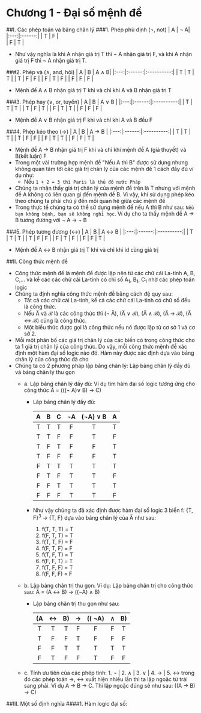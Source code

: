 Chương 1 - Đại số mệnh đề
===============================
##I. Các phép toán và bảng chân lý
###1. Phép phủ định (&not;, not)
 | A   | &not; A|
 |:---:|:------:|
 |  T  |    F   |   
 |  F  |    T   |

- Như vậy nghĩa là khi A nhận giá trị T thì &not; A nhận giá trị F, và khi A nhận giá trị F thì &not; A nhận giá trị T.

###2. Phép và (&and;, and, hội)
 | A   |  B     |   A &and; B|
 |:---:|:------:|:----------:|
 |  T  |    T   |       T    |
 |  T  |    F   |       F    |
 |  F  |    T   |       F    |
 |  F  |    F   |       F    |
 
 - Mệnh đề A &and; B nhận giá trị T khi và chỉ khi A và B nhận giá trị T
 
 ###3. Phép hay (&or;, or, tuyển)
  | A   |  B     |   A &or; B |
  |:---:|:------:|:----------:|
  |  T  |    T   |       T    |
  |  T  |    F   |       T    |
  |  F  |    T   |       T    |
  |  F  |    F   |       F    |
  
  - Mệnh đề A &or; B nhận giá trị F khi và chỉ khi A và B đều F
  
  ###4. Phép kéo theo (&rarr;)
  | A   |  B     | A &rarr; B |
  |:---:|:------:|:----------:|
  |  T  |    T   |       T    |
  |  T  |    F   |       F    |
  |  F  |    T   |       T    |
  |  F  |    F   |       T    |  
  
  - Mệnh đề A &rarr; B nhận giá trị F khi và chỉ khi mệnh đề A (giả thuyết) và B(kết luận)  F
  - Trong một vài trường hợp mệnh đề "Nếu A thì B" được sử dụng nhưng không quan tâm tới các giá trị chân lý của các mệnh đề 1 cách đầy đủ ví dụ như:
    + Nếu `1 + 2 = 3 thì Paris là thủ đô nước Pháp` 
  - Chúng ta nhận thấy giá trị chân lý của mệnh đề trên là T nhưng với mệnh đề A không có liên quan gì đến mệnh đề B. Vì vậy, khi sử dụng phép kéo theo
    chúng ta phải chú ý đến mối quan hệ giữa các mệnh đề
  - Trong thực tế chúng ta có thể sử dụng mệnh đề nếu A thì B như sau: `Nếu bạn không bệnh, bạn sẽ không nghỉ học`. Ví dụ cho ta thấy mệnh đề
  A &rarr; B tương đương với &not; A &rarr; &not; B
  
  ###5. Phép tương đương (&harr;)
  | A   |  B     | A &harr; B |
  |:---:|:------:|:----------:|
  |  T  |    T   |       T    |
  |  T  |    F   |       F    |
  |  F  |    T   |       F    |
  |  F  |    F   |       T    |  
  
  - Mệnh đề A &harr; B nhận giá trị T khi và chỉ khi id cùng giá trị
    
##II. Công thức mệnh đề
  - Công thức mệnh đề là mệnh đề được lập nên từ các chữ cái La-tinh A, B, C,... và kể các các chữ cái La-tinh có chỉ số A<sub>1</sub>, B<sub>1</sub>, C<sub>1</sub> nhờ các phép toán logic
  - Chúng ta định nghĩa công thức mệnh đề bằng cách đệ quy sau:
    + Tất cả các chữ cái La-tinh, kể cả các chữ cái La-tinh có chữ số đều là công thức.
    + Nếu &Auml; và &bernou; là các công thức thì (&not; &Auml;), (&Auml; &or; &bernou;), (&Auml; &and; &bernou;), (&Auml; &rarr; &bernou;), (&Auml; &harr; &bernou;) cũng là công thức.
    + Một biểu thức được gọi là công thức nếu nó được lập từ cơ sở 1 và cơ sở 2.
  - Mỗi một phân bố các giá trị chân lý của các biến có trong công thức cho ta 1 giá trị chân lý của công thức. Do vậy, mỗi công thức mệnh đề xác định một hàm đại số logic nào đó.
  Hàm này được xác định dựa vào bảng chân lý của công thức đã cho
  - Chúng ta có 2 phương pháp lập bảng chân lý: Lập bảng chân lý đầy đủ và bảng chân lý thu gọn
      + a. Lập bảng chân lý đầy đủ: Ví dụ tìm hàm đại số logic tương ứng cho công thức &Auml; = (((&not; A)&or; B) &rarr; C)
          *  Lâp bảng chân lý đầy đủ:
          
                |   A   |   B   |   C   |    ¬A     |   (¬A) ∨ B    |    A      |
                |:-----:|:-----:|:-----:|:---------:|:-------------:|:---------:|
                |T      |T      |T      |   F       |       T       |      T    |
                |T      |T      |F      |   F       |        T      |      F    |
                |T      |F      |T      | F         | F             |       T   |
                |T      |F      |F      | F         | F             | T         |
                |F      |   T   |T      | T         | T             |    T      |
                |F      |T      |F      |T          |T              |F          |
                |F      |F      |T      |T          | T             | T         |
                |F      |F      |F      |T          |T              |   F       |
          
          * Như vậy chúng ta đã xác định được hàm đại số logic 3 biến f: {T, F}<sup>3</sup> &rarr; {T, F} dựa vào bảng chân lý của &Auml; như sau:
               1. f(T, T, T) = T 
               2. f(F, T, T) = T
               3. f(T, T, F) = F 
               4. f(F, T, F) = F
               5. f(T, F, T) = T 
               6. f(F, F, T) = T
               7. f(T, F, F) = T 
               8. f(F, F, F) = F
               
      + b. Lập bảng chân trị thu gọn: Ví dụ: Lập bảng chân trị cho công thức sau: &Auml; = (A ↔ B) → ((¬A) ∧ B)
          * Lập bảng chân trị thu gọn như sau:
          
              |   (A  |   &harr;   |   B)  |    &rarr;  |    (( &not;A)      |        &and;     |    B)      |
              |:-----:|:-----:|:-----:|:------:|:-------------:|:------------:|:----------:|
              |   T   |   T   |   T   |    F   |       F       |       F      |     T      |
              |   T   |   F   |   F   |    T   |       F       |        F     |     F      |
              |   F   |   F   |   T   |    T   |       T       |       T      |   T        |
              |   F   |   T   |   F   |   F    |       T       |       F      |    F       |
          
      + c. Tính ưu tiên của các phép tính:
            1. &not; | 2. &and; | 3. &or;  |  4. &rarr;  |  5. &harr;
            trong đó các phép toán &rarr;, &harr; xuất hiện nhiều lần thì ta lập ngoặc từ trái sang phải. Ví dụ A &rarr; B &rarr; C.
            Thì lập ngoặc đúng sẽ như sau: ((A &rarr; B) &rarr; C)
      
##III. Một số định nghĩa
####1. Hàm logic đại số:
         